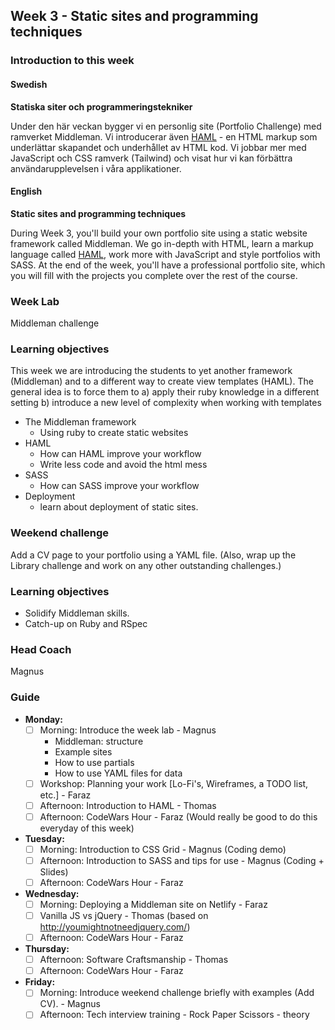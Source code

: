 ## Week 3 - Static sites and programming techniques
### Introduction to this week

#### Swedish
**Statiska siter och programmeringstekniker**

Under den här veckan bygger vi en personlig site (Portfolio Challenge) med ramverket Middleman. Vi introducerar även [HAML](http://haml.info/) - en HTML markup som underlättar skapandet och underhållet av HTML kod. Vi jobbar mer med JavaScript och CSS ramverk (Tailwind) och visat hur vi kan förbättra användarupplevelsen i våra applikationer.

#### English
**Static sites and programming techniques**

During Week 3, you'll build your own portfolio site using a static website framework called Middleman. We go in-depth with HTML, learn a markup language called [HAML](http://haml.info/), work more with JavaScript and style portfolios with SASS. At the end of the week, you'll have a professional portfolio site, which you will fill with the projects you complete over the rest of the course.

### Week Lab
Middleman challenge

### Learning objectives
This week we are introducing the students to yet another framework (Middleman) and to a different way to create view templates (HAML). The general idea is to force them to
a) apply their ruby knowledge in a different setting
b) introduce a new level of complexity when working with templates

* The Middleman framework
  - Using ruby to create static websites
* HAML
  - How can HAML improve your workflow
  - Write less code and avoid the html mess
* SASS 
  - How can SASS improve your workflow
* Deployment
  - learn about deployment of static sites.


### Weekend challenge
Add a CV page to your portfolio using a YAML file. (Also, wrap up the Library challenge and work on any other outstanding challenges.)

### Learning objectives
* Solidify Middleman skills.
* Catch-up on Ruby and RSpec

### Head Coach
Magnus

### Guide
- **Monday:**
  - [ ] Morning: Introduce the week lab - Magnus
    - Middleman: structure
    - Example sites
    - How to use partials
    - How to use YAML files for data
  - [ ] Workshop: Planning your work [Lo-Fi's, Wireframes, a TODO list, etc.] - Faraz
  - [ ] Afternoon: Introduction to HAML - Thomas
  - [ ] Afternoon: CodeWars Hour - Faraz (Would really be good to do this everyday of this week)
- **Tuesday:**
  - [ ] Morning: Introduction to CSS Grid - Magnus (Coding demo)
  - [ ] Afternoon: Introduction to SASS and tips for use - Magnus (Coding + Slides)
  - [ ] Afternoon: CodeWars Hour - Faraz
- **Wednesday:**
  - [ ] Morning: Deploying a Middleman site on Netlify - Faraz
  - [ ] Vanilla JS vs jQuery - Thomas (based on http://youmightnotneedjquery.com/)
  - [ ] Afternoon: CodeWars Hour - Faraz
- **Thursday:**
  - [ ] Afternoon: Software Craftsmanship - Thomas
  - [ ] Afternoon: CodeWars Hour - Faraz
- **Friday:**
  - [ ] Morning: Introduce weekend challenge briefly with examples (Add CV). - Magnus
  - [ ] Afternoon: Tech interview training - Rock Paper Scissors - theory
